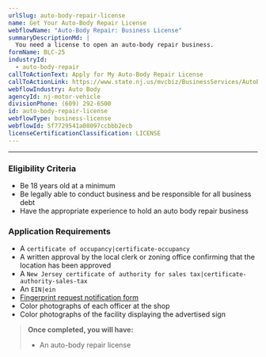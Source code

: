 ```yaml
---
urlSlug: auto-body-repair-license
name: Get Your Auto-Body Repair License
webflowName: "Auto-Body Repair: Business License"
summaryDescriptionMd: |
  You need a license to open an auto-body repair business.
formName: BLC-25
industryId:
  - auto-body-repair
callToActionText: Apply for My Auto-Body Repair License
callToActionLink: https://www.state.nj.us/mvcbiz/BusinessServices/AutoBodyRepair.htm
webflowIndustry: Auto Body
agencyId: nj-motor-vehicle
divisionPhone: (609) 292-6500
id: auto-body-repair-license
webflowType: business-license
webflowId: 5f7729541a08097ccbbb2ecb
licenseCertificationClassification: LICENSE
---
```


---

### Eligibility Criteria

- Be 18 years old at a minimum
- Be legally able to conduct business and be responsible for all business debt
- Have the appropriate experience to hold an auto body repair business

### Application Requirements

- A `certificate of occupancy|certificate-occupancy`
- A written approval by the local clerk or zoning office confirming that the location has been approved
- A `New Jersey certificate of authority for sales tax|certificate-authority-sales-tax`
- An `EIN|ein`
- [Fingerprint request notification form](https://www.state.nj.us/mvcbiz/pdf/Business_Licenses/Fingerprint_Request_Notification_Form.pdf)
- Color photographs of each officer at the shop
- Color photographs of the facility displaying the advertised sign

> **Once completed, you will have:**
>
> - An auto-body repair license
